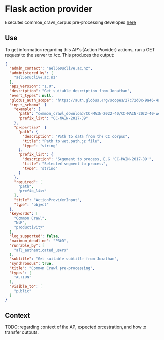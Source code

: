 # Flask action provider

Executes common_crawl_corpus pre-processing developed [here](https://github.com/jonathandunn/common_crawl_corpus "Common Crawl Corpus")

## Use

To get information regarding this AP's (Action Provider) actions, run a GET request to the server to /cc. This produces the output: 

```json
{
  "admin_contact": "ael56@uclive.ac.nz",
  "administered_by": [
    "ael56@uclive.ac.nz"
  ],
  "api_version": "1.0",
  "description": "Get suitable description from Jonathan",
  "event_types": null,
  "globus_auth_scope": "https://auth.globus.org/scopes/27c72d0c-9a46-4a5d-a6a5-bd2cd35bc574/action_all",
  "input_schema": {
    "example": {
      "path": "common_crawl_download/CC-MAIN-2022-40/CC-MAIN-2022-40-wet.paths.gz",
      "prefix_list": "CC-MAIN-2017-09"
    },
    "properties": {
      "path": {
        "description": "Path to data from the CC corpus",
        "title": "Path to wet.path.gz file",
        "type": "string"
      },
      "prefix_list": {
        "description": "Segement to process, E.G 'CC-MAIN-2017-09'",
        "title": "Selected segment to process",
        "type": "string"
      }
    },
    "required": [
      "path",
      "prefix_list"
    ],
    "title": "ActionProviderInput",
    "type": "object"
  },
  "keywords": [
    "Common Crawl",
    "NLP",
    "productivity"
  ],
  "log_supported": false,
  "maximum_deadline": "P30D",
  "runnable_by": [
    "all_authenticated_users"
  ],
  "subtitle": "Get suitable subtitle from Jonathan",
  "synchronous": true,
  "title": "Common Crawl pre-processing",
  "types": [
    "ACTION"
  ],
  "visible_to": [
    "public"
  ]
}
```

## Context

TODO: regarding context of the AP, expected orcestration, and how to transfer outputs.